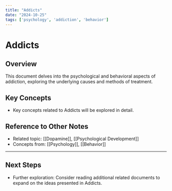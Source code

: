 ```yaml
---
title: "Addicts"
date: "2024-10-25"
tags: ['psychology', 'addiction', 'behavior']
---
```


# Addicts

## Overview

This document delves into the psychological and behavioral aspects of addiction, exploring the underlying causes and methods of treatment.

## Key Concepts

- Key concepts related to Addicts will be explored in detail.
  
## Reference to Other Notes

- Related topic: [[Dopamine]], [[Psychological Development]]
- Concepts from: [[Psychology]], [[Behavior]]
---

## Next Steps

- Further exploration: Consider reading additional related documents to expand on the ideas presented in Addicts.
